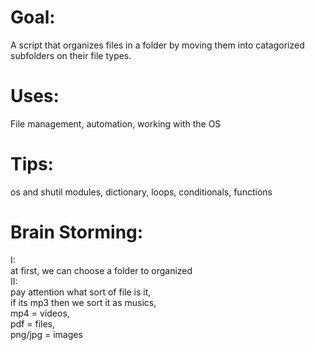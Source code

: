 # Goal:  
A script that organizes files in a folder by moving them into catagorized subfolders on their file types.  
# Uses:  
File management, automation, working with the OS  
# Tips:  
os and shutil modules, dictionary, loops, conditionals, functions  
# Brain Storming:  
I:  
at first, we can choose a folder to organized  
II:  
pay attention what sort of file is it,  
if its mp3 then we sort it as musics,  
mp4 = videos,  
pdf = files,  
png/jpg = images
